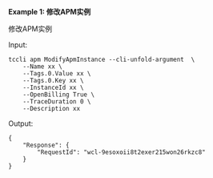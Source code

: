 **Example 1: 修改APM实例**

修改APM实例

Input: 

```
tccli apm ModifyApmInstance --cli-unfold-argument  \
    --Name xx \
    --Tags.0.Value xx \
    --Tags.0.Key xx \
    --InstanceId xx \
    --OpenBilling True \
    --TraceDuration 0 \
    --Description xx
```

Output: 
```
{
    "Response": {
        "RequestId": "wcl-9esoxoii8t2exer215won26rkzc8"
    }
}
```

